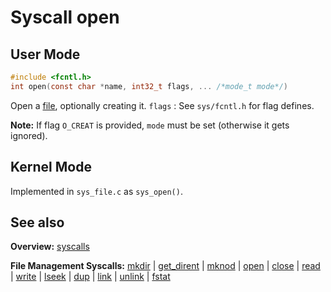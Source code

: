 # Syscall open

## User Mode

```C
#include <fcntl.h>
int open(const char *name, int32_t flags, ... /*mode_t mode*/)
```


Open a [file](../file_system/file.md), optionally creating it.
`flags` : See `sys/fcntl.h` for flag defines.

**Note:** If flag `O_CREAT` is provided, `mode` must be set (otherwise it gets ignored).


## Kernel Mode

Implemented in `sys_file.c` as `sys_open()`. 

## See also

**Overview:** [syscalls](syscalls.md)

**File Management Syscalls:** [mkdir](mkdir.md) | [get_dirent](get_dirent.md) | [mknod](mknod.md) | [open](open.md) | [close](close.md) | [read](read.md) | [write](write.md) | [lseek](lseek.md) | [dup](dup.md) | [link](link.md) | [unlink](unlink.md) | [fstat](fstat.md)
